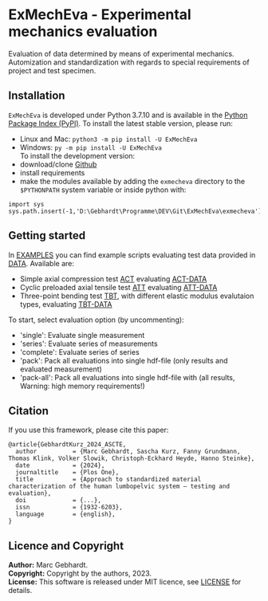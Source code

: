 # ExMechEva - Experimental mechanics evaluation

Evaluation of data determined by means of experimental mechanics.
Automization and standardization with regards to special requirements of project and test specimen.

## Installation
`ExMechEva` is developed under Python 3.7.10 and is available in the [Python Package Index (PyPI)](https://pypi.org/project/ExMechEva/).
To install the latest stable version, please run:  
- Linux and Mac: `python3 -m pip install -U ExMechEva`
- Windows: `py -m pip install -U ExMechEva`  
To install the development version:
- download/clone [Github](https://github.com/MarcGebhardt/ExMechEva)
- install requirements
- make the modules available by adding the `exmecheva` directory to the `$PYTHONPATH` system variable or inside python with:  
```
import sys
sys.path.insert(-1,'D:\Gebhardt\Programme\DEV\Git\ExMechEva\exmecheva')
```

## Getting started
In [EXAMPLES](./scripts/00_examples) you can find example scripts evaluating test data provided in [DATA](./data/test).
Available are:
- Simple axial compression test [ACT](./scripts/00_examples/ACT_Test.py) evaluating [ACT-DATA](./data/Test/ACT/Series_Test/)
- Cyclic preloaded axial tensile test [ATT](./scripts/00_examples/ATT_Test.py) evaluating [ATT-DATA](./data/Test/ATT/Series_Test/)
- Three-point bending test [TBT](./scripts/00_examples/TBT_Test.py), with different elastic modulus evalutaion types, evaluating [TBT-DATA](./data/Test/TBT/Series_Test/)

To start, select evaluation option (by uncommenting):
- 'single': Evaluate single measurement
- 'series': Evaluate series of measurements
- 'complete': Evaluate series of series
- 'pack': Pack all evaluations into single hdf-file (only results and evaluated measurement)
- 'pack-all': Pack all evaluations into single hdf-file with (all results, Warning: high memory requirements!)

## Citation
If you use this framework, please cite this paper:

```
@article{GebhardtKurz_2024_ASCTE,
  author          = {Marc Gebhardt, Sascha Kurz, Fanny Grundmann, Thomas Klink, Volker Slowik, Christoph-Eckhard Heyde, Hanno Steinke},
  date            = {2024},
  journaltitle    = {Plos One},
  title           = {Approach to standardized material characterization of the human lumbopelvic system – testing and evaluation},
  doi             = {...},
  issn            = {1932-6203},
  language        = {english},
}
```
## Licence and Copyright
**Author:** Marc Gebhardt.  
**Copyright:** Copyright by the authors, 2023.  
**License:** This software is released under MIT licence, see [LICENSE](./LICENSE) for details.
